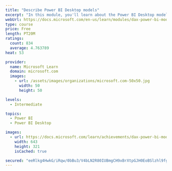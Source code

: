```yaml
---
title: "Describe Power BI Desktop models"
excerpt: "In this module, you'll learn about the Power BI Desktop model structure, star schema design basics, analytics queries, and report visual configuration. This module provides a strong foundation on which you can learn to optimize model designs and add model calculations."
webUrl: https://docs.microsoft.com/en-us/learn/modules/dax-power-bi-models/
type: course
price: Free
length: PT20M
ratings:
  count: 834
  average: 4.763789
heat: 53

provider:
  name: Microsoft Learn
  domain: microsoft.com
  images:
    - url: /assets/images/organizations/microsoft.com-50x50.jpg
      width: 50
      height: 50

levels:
  - Intermediate

topics:
  - Power BI
  - Power BI Desktop

images:
  - url: https://docs.microsoft.com/learn/achievements/dax-power-bi-models-social.png
    width: 643
    height: 321
    isCached: true

secured: "eeRlkg4HwkG/iRqw/0bBu3/V4bLN2R80IUBmgCH9xBrXtpGJH0EoBSlzhl9fg5Ip/74vgp9wo/XjKwEyoyxS/6nxYkA33CoZkmivnvrUkOwEbvXBTFmvcqNiwF1VYqolY5+/rv12OzeWELK+bugJFoOqN1ngbo+ax7V74gwenNXPqKaPY5BJ9R3OELaOkEmvdW/GBT9Z3oBnahjVDjFpGkQjIEvcDYfxcbOauGx3+73TruH9tYNUkLGMyJTXuMtuKXwrbOw8L8DsAJ3X19B6vEKiRxKWFeN2M4LJ0S5twXu3ci7tYBZLPauBv3+NHPv/996k8hMi2gwlfpI47cVFufrphgHrGjSR0NuRqKlCLO7Hmox6uXT+ANWpHfqlxd9n0EQNgdGT9ExM5gzyTqbUp/bS03aOhnAFLjuJNaSvZig=;6+qcmb++GiW+IzDuZDTf7w=="
---
```


